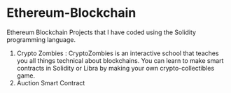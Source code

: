 # Ethereum-Blockchain
Ethereum Blockchain Projects that I have coded using the Solidity programming language.
1. Crypto Zombies : CryptoZombies is an interactive school that teaches you all things technical about blockchains. You can learn to make smart contracts in Solidity or Libra by making your own crypto-collectibles game.
2. Auction Smart Contract
